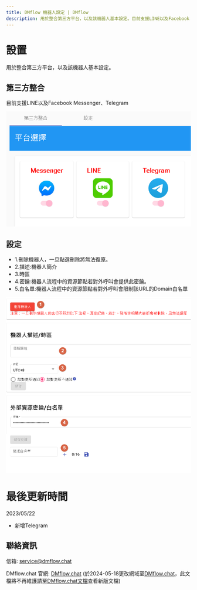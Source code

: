 ```yaml
---
title: DMflow 機器人設定 | DMflow
description: 用於整合第三方平台，以及該機器人基本設定。目前支援LINE以及Facebook Messenger、Telegram。
---
```


# 設置
用於整合第三方平台，以及該機器人基本設定。

## 第三方整合

目前支援LINE以及Facebook Messenger、Telegram

![DMflow整合](../../../../../../images/tw/bot-setting-platforms.png "DMflow整合")

## 設定

- 1.刪除機器人，一旦點選刪除將無法復原。
- 2.描述:機器人簡介
- 3.時區
- 4.密鑰:機器人流程中的資源節點若對外呼叫會提供此密鑰。
- 5.白名單:機器人流程中的資源節點若對外呼叫會限制該URL的Domain白名單

![DMflow設定](../../../../../../images/tw/bot-setting-view.png "DMflow設定")


# 最後更新時間
2023/05/22

- 新增Telegram


## 聯絡資訊

信箱: <service@dmflow.chat>

DMflow.chat 官網: [DMflow.chat](https://www.dmflow.chat)
(於2024-05-18更改網域至[DMflow.chat](https://www.dmflow.chat)，此文檔將不再維護請至[DMflow.chat文檔](https://docs.dmflow.chat)查看新版文檔)